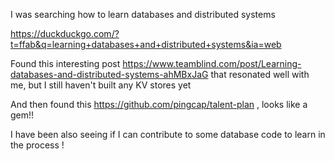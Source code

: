 I was searching how to learn databases and distributed systems

https://duckduckgo.com/?t=ffab&q=learning+databases+and+distributed+systems&ia=web

Found this interesting post https://www.teamblind.com/post/Learning-databases-and-distributed-systems-ahMBxJaG that resonated well with me, but I still haven't built any KV stores yet

And then found this https://github.com/pingcap/talent-plan , looks like a gem!!

I have been also seeing if I can contribute to some database code to learn in the process !


